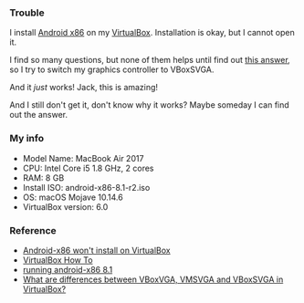 ### Trouble
I install [Android x86](https://www.android-x86.org) on my [VirtualBox](https://www.virtualbox.org). Installation is okay, but I cannot open it.

I find so many questions, but none of them helps until find out [this answer](https://stackoverflow.com/a/56116178/7162445), so I try to switch my graphics controller to VBoxSVGA.

And it *just* works! Jack, this is amazing!

And I still don't get it, don't know why it works? Maybe someday I can find out the answer.

### My info
* Model Name: MacBook Air 2017
* CPU: Intel Core i5 1.8 GHz, 2 cores
* RAM: 8 GB
* Install ISO: android-x86-8.1-r2.iso
* OS: macOS Mojave 10.14.6
* VirtualBox version: 6.0

### Reference
* [Android-x86 won't install on VirtualBox](https://stackoverflow.com/questions/19806452/android-x86-wont-install-on-virtualbox)
* [VirtualBox How To](https://www.android-x86.org/documentation/virtualbox.html)
* [running android-x86 8.1](https://forums.virtualbox.org/viewtopic.php?f=6&t=92683)
* [What are differences between VBoxVGA, VMSVGA and VBoxSVGA in VirtualBox?](https://superuser.com/questions/1403123/what-are-differences-between-vboxvga-vmsvga-and-vboxsvga-in-virtualbox)